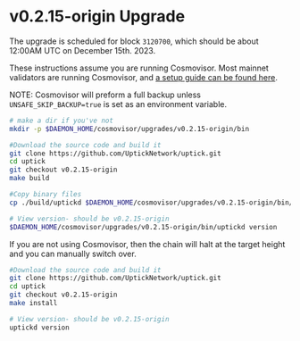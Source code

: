 # v0.2.15-origin Upgrade

The upgrade is scheduled for block `3120700`, which should be about 12:00AM UTC on December 15th. 2023.

These instructions assume you are running Cosmovisor. Most mainnet validators are running Cosmovisor, and [a setup guide can be found here](https://upticknft.gitbook.io/uptick-network-documentation/guides/quickstart/cosmovisor).

NOTE: Cosmovisor will preform a full backup unless `UNSAFE_SKIP_BACKUP=true` is set as an environment variable.

```bash
# make a dir if you've not
mkdir -p $DAEMON_HOME/cosmovisor/upgrades/v0.2.15-origin/bin

#Download the source code and build it
git clone https://github.com/UptickNetwork/uptick.git
cd uptick
git checkout v0.2.15-origin
make build

#Copy binary files
cp ./build/uptickd $DAEMON_HOME/cosmovisor/upgrades/v0.2.15-origin/bin/

# View version- should be v0.2.15-origin
$DAEMON_HOME/cosmovisor/upgrades/v0.2.15-origin/bin/uptickd version

```

If you are not using Cosmovisor, then the chain will halt at the target height and you can manually switch over.

```bash
#Download the source code and build it
git clone https://github.com/UptickNetwork/uptick.git
cd uptick
git checkout v0.2.15-origin
make install

# View version- should be v0.2.15-origin
uptickd version
```

